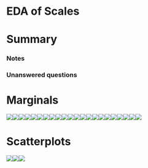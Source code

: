 # EDA of Scales

<!--  Set the working directory to the repository's base directory; this assumes the report is nested inside of three directories.-->


<!-- Set the report-wide options, and point to the external code file. -->


<!-- Load the sources.  Suppress the output when loading sources. -->


<!-- Load 'sourced' R files.  Suppress the output when loading packages. -->


<!-- Load any global functions and variables declared in the R file.  Suppress the output. -->


<!-- Declare any global functions specific to a Rmd output.  Suppress the output. -->


<!-- Load the datasets. -->


<!-- Tweak the datasets. -->



# Summary

### Notes

### Unanswered questions


# Marginals
![](figure-png/marginals-1.png)![](figure-png/marginals-2.png)![](figure-png/marginals-3.png)![](figure-png/marginals-4.png)![](figure-png/marginals-5.png)![](figure-png/marginals-6.png)![](figure-png/marginals-7.png)![](figure-png/marginals-8.png)![](figure-png/marginals-9.png)![](figure-png/marginals-10.png)![](figure-png/marginals-11.png)![](figure-png/marginals-12.png)![](figure-png/marginals-13.png)![](figure-png/marginals-14.png)![](figure-png/marginals-15.png)![](figure-png/marginals-16.png)![](figure-png/marginals-17.png)![](figure-png/marginals-18.png)![](figure-png/marginals-19.png)![](figure-png/marginals-20.png)![](figure-png/marginals-21.png)![](figure-png/marginals-22.png)

# Scatterplots
![](figure-png/scatterplots-1.png)![](figure-png/scatterplots-2.png)![](figure-png/scatterplots-3.png)

